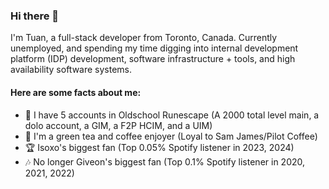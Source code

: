 ### Hi there 👋

I'm Tuan, a full-stack developer from Toronto, Canada. Currently unemployed, and spending my time digging into internal development platform (IDP) development, software infrastructure + tools, and high availability software systems.

#### Here are some facts about me:
- 🌱 I have 5 accounts in Oldschool Runescape (A 2000 total level main, a dolo account, a GIM, a F2P HCIM, and a UIM)
- 🍵 I'm a green tea and coffee enjoyer (Loyal to Sam James/Pilot Coffee)
- 🏆 Isoxo's biggest fan (Top 0.05% Spotify listener in 2023, 2024)
- 🎶 No longer Giveon's biggest fan (Top 0.1% Spotify listener in 2020, 2021, 2022)
